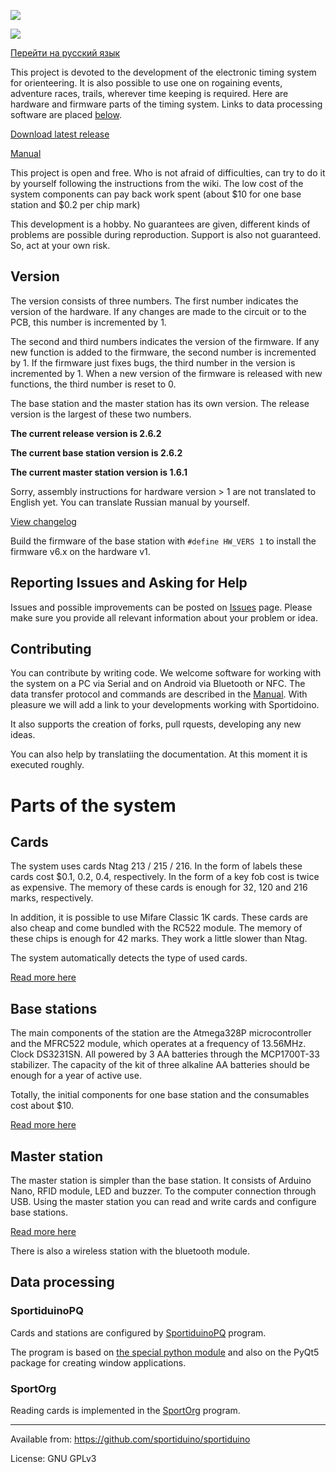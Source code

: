 ﻿![](/Images/logo.png?raw=true)

![](/Images/Sportiduino.JPG?raw=true)

[Перейти на русский язык](README.ru.md)

This project is devoted to the development of the electronic timing system for orienteering.
It is also possible to use one on rogaining events, adventure races, trails, wherever time keeping is required.
Here are hardware and firmware parts of the timing system.
Links to data processing software are placed [below](#data-processing).

[Download latest release](https://github.com/sportiduino/sportiduino/releases/latest)

[Manual](/Doc/en.md)

This project is open and free. Who is not afraid of difficulties, can try to do it by yourself following the instructions from the wiki.
The low cost of the system components can pay back work spent (about $10 for one base station and $0.2 per chip mark)

This development is a hobby.
No guarantees are given, different kinds of problems are possible during reproduction.
Support is also not guaranteed. So, act at your own risk. 

## Version

The version consists of three numbers. The first number indicates the version of the hardware.
If any changes are made to the circuit or to the PCB, this number is incremented by 1.

The second and third numbers indicates the version of the firmware.
If any new function is added to the firmware, the second number is incremented by 1.
If the firmware just fixes bugs, the third number in the version is incremented by 1.
When a new version of the firmware is released with new functions, the third number is reset to 0.

The base station and the master station has its own version. The release version is the largest of these two numbers.

**The current release version is 2.6.2**

**The current base station version is 2.6.2**

**The current master station version is 1.6.1**

Sorry, assembly instructions for hardware version > 1 are not translated to English yet.
You can translate Russian manual by yourself.

[View changelog](CHANGELOG.md)

Build the firmware of the base station with `#define HW_VERS 1` to install the firmware v6.x on the hardware v1.

## Reporting Issues and Asking for Help

Issues and possible improvements can be posted on [Issues](https://github.com/sportiduino/sportiduino/issues) page.
Please make sure you provide all relevant information about your problem or idea.

## Contributing

You can contribute by writing code.
We welcome software for working with the system on a PC via Serial and on Android via Bluetooth or NFC.
The data transfer protocol and commands are described in the [Manual](/Doc/en/MasterStation.md).
With pleasure we will add a link to your developments working with Sportidoino.

It also supports the creation of forks, pull rquests, developing any new ideas.

You can also help by translatiing the documentation. At this moment it is executed roughly.

# Parts of the system

## Cards

The system uses cards Ntag 213 / 215 / 216. In the form of labels these cards cost $0.1, 0.2, 0.4, respectively.
In the form of a key fob cost is twice as expensive.
The memory of these cards is enough for 32, 120 and 216 marks, respectively.

In addition, it is possible to use Mifare Classic 1K cards.
These cards are also cheap and come bundled with the RC522 module.
The memory of these chips is enough for 42 marks. They work a little slower than Ntag.

The system automatically detects the type of used cards.

[Read more here](/Doc/en/Card.md)

## Base stations

The main components of the station are the Atmega328P microcontroller and the MFRC522 module, which operates at a frequency of 13.56MHz.
Clock DS3231SN.
All powered by 3 AA batteries through the MCP1700T-33 stabilizer.
The capacity of the kit of three alkaline AA batteries should be enough for a year of active use.

Totally, the initial components for one base station and the consumables cost about $10.

[Read more here](/Doc/en/BaseStation.md)

## Master station

The master station is simpler than the base station.
It consists of Arduino Nano, RFID module, LED and buzzer.
To the computer connection through USB. Using the master station you can read and write cards and configure base stations.

[Read more here](/Doc/en/MasterStation.md)

There is also a wireless station with the bluetooth module. 

## Data processing

### SportiduinoPQ

Cards and stations are configured by [SportiduinoPQ](https://github.com/sportiduino/SportiduinoPQ) program.

The program is based on [the special python module](https://github.com/sportiduino/sportiduinoPython) and also on the PyQt5 package for creating window applications.

### SportOrg

Reading cards is implemented in the [SportOrg](https://github.com/sportorg/pysport) program.


***********
Available from:  https://github.com/sportiduino/sportiduino

License:         GNU GPLv3
